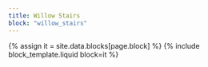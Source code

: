 ```yaml
---
title: Willow Stairs
block: "willow_stairs"
---
```


{% assign it = site.data.blocks[page.block] %}
{% include block_template.liquid block=it %}

